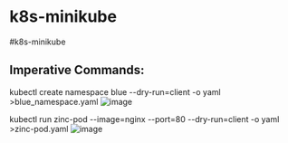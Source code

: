 # k8s-minikube
#k8s-minikube


Imperative Commands:
---

kubectl create namespace blue --dry-run=client -o yaml >blue_namespace.yaml
![image](https://github.com/user-attachments/assets/84861a4c-fcaa-4012-8a41-894169dd45f4)



kubectl run zinc-pod --image=nginx --port=80 --dry-run=client -o yaml >zinc-pod.yaml
![image](https://github.com/user-attachments/assets/a1f62cb1-9dab-4789-a9e5-79b4e995dd4f)

